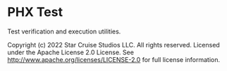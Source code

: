 ﻿# PHX Test
Test verification and execution utilities.

Copyright (c) 2022 Star Cruise Studios LLC.
All rights reserved. Licensed under the Apache License 2.0 License.
See http://www.apache.org/licenses/LICENSE-2.0 for full license information.
